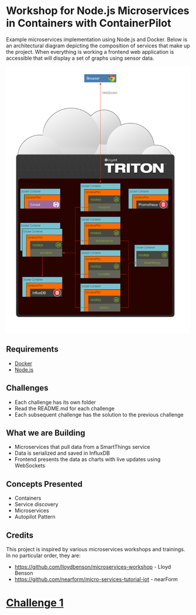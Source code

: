 # Workshop for Node.js Microservices in Containers with ContainerPilot

Example microservices implementation using Node.js and Docker. Below is an architectural diagram depicting the composition of services that make up the project. When everything is working a frontend web application is accessible that will display a set of graphs using sensor data.

![](./images/workshop_overview.png)


## Requirements

- [Docker](https://www.docker.com/community-edition#/download)
- [Node.js](https://nodejs.org/en/download/)


## Challenges

* Each challenge has its own folder
* Read the README.md for each challenge
* Each subsequent challenge has the solution to the previous challenge


## What we are Building

* Microservices that pull data from a SmartThings service
* Data is serialized and saved in InfluxDB
* Frontend presents the data as charts with live updates using WebSockets


## Concepts Presented

* Containers
* Service discovery
* Microservices
* Autopilot Pattern


## Credits

This project is inspired by various microservices workshops and trainings. In no particular order, they are:
* https://github.com/lloydbenson/microservices-workshop - Lloyd Benson
* https://github.com/nearform/micro-services-tutorial-iot - nearForm


# [Challenge 1](./challenge1/README.md)

